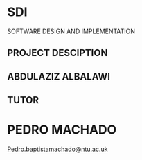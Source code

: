 # SDI
SOFTWARE DESIGN AND IMPLEMENTATION
## PROJECT DESCIPTION 
## ABDULAZIZ ALBALAWI
## TUTOR
# PEDRO MACHADO
<Pedro.baptistamachado@ntu.ac.uk>
